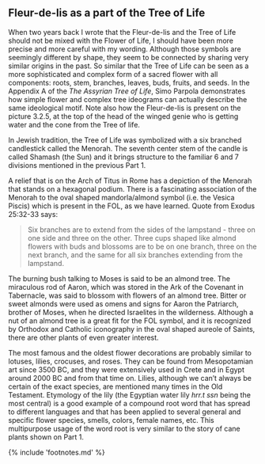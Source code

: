 ## Fleur-de-lis as a part of the Tree of Life

When two years back I wrote that the Fleur-de-lis<!-- cite author="wikipedia.org" title="Fleur de lis" date="" location="" type="website" href="https://en.wikipedia.org/wiki/Fleur-de-lis" --> and the Tree of Life should not be mixed with the Flower of Life, I should have been more precise and more careful with my wording. Although those symbols are seemingly different by shape, they seem to be connected by sharing very similar origins in the past. So similar that the Tree of Life can be seen as a more sophisticated and complex form of a sacred flower with all components: roots, stem, branches, leaves, buds, fruits, and seeds. In the Appendix A of the *The Assyrian Tree of Life*<!-- cite author="Simo Parpola" title="The Assyrian Tree Of Life" date="1993" location="Appendix A" type="article" href="http://www.atour.com/education/pdf/SimoParpola-TheAssyrianTreeOfLife.pdf" -->, Simo Parpola demonstrates how simple flower and complex tree ideograms can actually describe the same ideological motif. Note also how the Fleur-de-lis is present on the picture 3.2.5, at the top of the head of the winged genie who is getting water and the cone from the Tree of life.

In Jewish tradition, the Tree of Life was symbolized with a six branched candlestick called the Menorah<!-- cite author="" title="See: The Assyrian Tree of Life and the Jewish Menorah by Christos G. Karagiannis, The Menorah, the Ancient Seven-armed Candelabrum: Origin, Form, and Significance by Rahel Haklili and The tree of light: A study of the menorah, the seven-branched lampstand by Leon Yarden" date="" location="" type="selfref" href="#" -->. The seventh center stem of the candle is called Shamash (the Sun) and it brings structure to the familiar 6 and 7 divisions mentioned in the previous Part 1. 

A relief that is on the Arch of Titus in Rome<!-- cite author="wikipedia.org" title="Menorah Temple" date="" location="" type="website" href="https://en.wikipedia.org/wiki/Menorah_(Temple)#History_and_fate" --> has a depiction of the Menorah that stands on a hexagonal podium. There is a fascinating association of the Menorah to the oval shaped mandorla/almond symbol (i.e. the Vesica Piscis) which is present in the FOL, as we have learned. Quote from Exodus 25:32-33<!-- cite author="" title="Old Testament" date="" location="Exodus 25:32-33" type="selfref" href="#" --> says:

> Six branches are to extend from the sides of the lampstand - three on one side and three on the other. Three cups shaped like almond flowers with buds and blossoms are to be on one branch, three on the next branch, and the same for all six branches extending from the lampstand.

The burning bush talking to Moses is said to be an almond tree. The miraculous rod of Aaron, which was stored in the Ark of the Covenant in Tabernacle, was said to blossom with flowers of an almond tree. Bitter or sweet almonds were used as omens and signs for Aaron the Patriarch, brother of Moses, when he directed Israelites in the wilderness. Although a nut of an almond tree is a great fit for the FOL symbol, and it is recognized by Orthodox and Catholic iconography in the oval shaped aureole of Saints, there are other plants of even greater interest.

The most famous and the oldest flower decorations are probably similar to lotuses, lilies, crocuses, and roses. They can be found from Mesopotamian art since 3500 BC, and they were extensively used in Crete and in Egypt around 2000 BC and from that time on. Lilies, although we can’t always be certain of the exact species, are mentioned many times in the Old Testament. Etymology of the lily (the Egyptian water lily *hrr.t ssn*<!-- cite author="Martin Bernal" title=" in "Black Athena: The linguistic evidence" date="" location="Pages 344-346" type="book" href="https://books.google.fi/books?redir_esc=y&hl=fi&id=yFLm_M_OdK4C&q=ssn#v=snippet&q=ssn&f=false" --> being the most central) is a good example of a compound root word that has spread to different languages and that has been applied to several general and specific flower species, smells, colors, female names, etc. This multipurpose usage of the word root is very similar to the story of cane plants shown on Part 1.

{% include 'footnotes.md' %}
